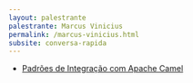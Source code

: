 ```yaml
---
layout: palestrante
palestrante: Marcus Vinicius
permalink: /marcus-vinicius.html
subsite: conversa-rapida
---
```


* [Padrões de Integração com Apache Camel](/conversa-rapida/marcus-vinicius-padr-es-de-integra-o-com-apache-camel)
